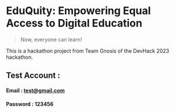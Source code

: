 # EduQuity: Empowering Equal Access to Digital Education

> Now, everyone can learn!

This is a hackathon project from Team Gnosis of the DevHack 2023 hackathon.

## Test Account :
#### Email : test@gmail.com
#### Password : 123456
